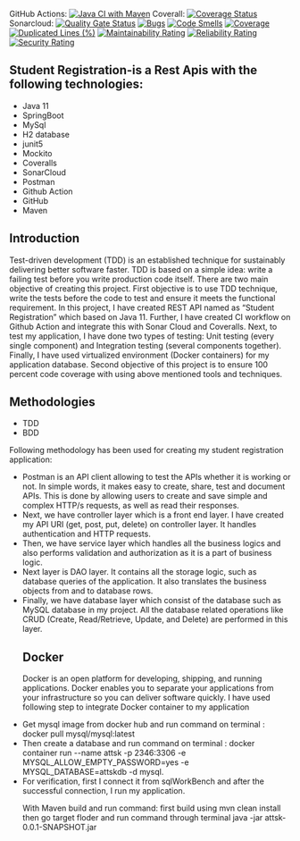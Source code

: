 GitHub Actions: [![Java CI with Maven](https://github.com/shahnawazkhan988/attsk/actions/workflows/build.yml/badge.svg)](https://github.com/shahnawazkhan988/attsk/actions/workflows/build.yml) Coverall: [![Coverage Status](https://coveralls.io/repos/github/shahnawazkhan988/attsk/badge.svg?branch=main)](https://coveralls.io/github/shahnawazkhan988/attsk?branch=main) Sonarcloud: [![Quality Gate Status](https://sonarcloud.io/api/project_badges/measure?project=shahnawazkhan988_attsk&metric=alert_status)](https://sonarcloud.io/dashboard?id=shahnawazkhan988_attsk) [![Bugs](https://sonarcloud.io/api/project_badges/measure?project=shahnawazkhan988_attsk&metric=bugs)](https://sonarcloud.io/dashboard?id=shahnawazkhan988_attsk) [![Code Smells](https://sonarcloud.io/api/project_badges/measure?project=shahnawazkhan988_attsk&metric=code_smells)](https://sonarcloud.io/dashboard?id=shahnawazkhan988_attsk) [![Coverage](https://sonarcloud.io/api/project_badges/measure?project=shahnawazkhan988_attsk&metric=coverage)](https://sonarcloud.io/dashboard?id=shahnawazkhan988_attsk) [![Duplicated Lines (%)](https://sonarcloud.io/api/project_badges/measure?project=shahnawazkhan988_attsk&metric=duplicated_lines_density)](https://sonarcloud.io/dashboard?id=shahnawazkhan988_attsk) [![Maintainability Rating](https://sonarcloud.io/api/project_badges/measure?project=shahnawazkhan988_attsk&metric=sqale_rating)](https://sonarcloud.io/dashboard?id=shahnawazkhan988_attsk) [![Reliability Rating](https://sonarcloud.io/api/project_badges/measure?project=shahnawazkhan988_attsk&metric=reliability_rating)](https://sonarcloud.io/dashboard?id=shahnawazkhan988_attsk) [![Security Rating](https://sonarcloud.io/api/project_badges/measure?project=shahnawazkhan988_attsk&metric=security_rating)](https://sonarcloud.io/dashboard?id=shahnawazkhan988_attsk)

<h2>Student Registration-is a Rest Apis with the following technologies:</h2>
<ul>
  <li>Java 11</li>
  <li>SpringBoot</li>
  <li>MySql</li>
  <li>H2 database</li>
  <li>junit5</li>
  <li>Mockito</li>
  <li>Coveralls</li>
  <li>SonarCloud</li>
  <li>Postman</li>
  <li>Github Action</li>
  <li>GitHub</li>
  <li>Maven</li>
  </ul>
 
<h2>Introduction</h2>
<p>Test-driven development (TDD) is an established technique for sustainably delivering better software faster. TDD is based on a simple idea: write a failing test before you write production code itself. 
There are two main objective of creating this project. First objective is to use TDD technique, write the tests before the code to test and ensure it meets the functional requirement. 
In this project, I have created REST API named as “Student Registration” which based on Java 11. Further, I have created CI workflow on Github Action and integrate this with Sonar Cloud and Coveralls. Next, to test my application, I have done two types of testing: Unit testing (every single component) and Integration testing (several components together). Finally, I have used virtualized environment (Docker containers) for my application database.  
Second objective of this project is to ensure 100 percent code coverage with using above mentioned tools and techniques.</p>

<h2>Methodologies</h2>
<ul>
  <li>TDD</li>
  <li>BDD</li>
</ul>
<p>Following methodology has been used for creating my student registration application:</p> 
<ul><li>Postman is an API client allowing to test the APIs whether it is working or not. In simple words, it makes easy to create, share, test and document APIs. This is done by allowing users to create and save simple and complex HTTP/s requests, as well as read their responses.</li> 
<li>Next, we have controller layer which is a front end layer. I have created my API URI (get, post, put, delete) on controller layer. It handles authentication and HTTP requests.</li>
<li>Then, we have service layer which handles all the business logics and also performs validation and authorization as it is a part of business logic.</li>
<li>Next layer is DAO layer. It contains all the storage logic, such as database queries of the application. It also translates the business objects from and to database rows.</li>
<li>Finally, we have database layer which consist of the database such as MySQL database in my project. All the database related operations like CRUD (Create, Read/Retrieve, Update, and Delete) are performed in this layer.</li>

<h2>Docker</h2>
<p>Docker is an open platform for developing, shipping, and running applications. Docker enables you to separate your applications from your infrastructure so you can deliver software quickly. I have used following step to integrate Docker container to my application</p>
<li>Get mysql image from docker hub and run command on terminal : docker pull mysql/mysql:latest</li> 
<li>Then create a database and run command on terminal : docker container run --name attsk -p 2346:3306 -e MYSQL_ALLOW_EMPTY_PASSWORD=yes -e MYSQL_DATABASE=attskdb -d mysql.</li>
<li>For verification, first I connect it from sqlWorkBench and after  the successful connection, I run my application.</li>

With Maven build and run command: first build using mvn clean install then go target floder and run command through terminal java -jar attsk-0.0.1-SNAPSHOT.jar
